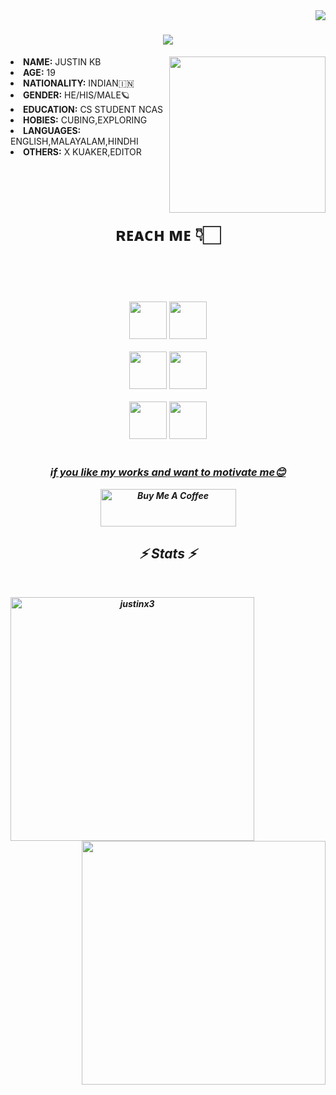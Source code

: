 <img align="right" src="https://visitor-badge.laobi.icu/badge?page_id=zumrudu-anka.justinx3">


<h1 align="center">
<img src="https://readme-typing-svg.herokuapp.com/?lines=Hello,+guys!+👋;This+is+justin+x3....;Welcome+to+my+repo!&center=true&size=30">
  </a>
</h1>

 

<div align="center">
<img src="https://github.com/justinx3/justinx3/blob/main/images/IMG20231024123818.jpg" height="250" width="250" align="right">
  </div>
<li>
 <b>NAME:</b> JUSTIN KB</li>
<li>
<b>AGE:</b> 19
</li>
<li>
<b>NATIONALITY:</b> INDIAN🇮🇳
</li>
<li>
<b>GENDER:</b> HE/HIS/MALE🪐
</li>
<li>
<b>EDUCATION:</b> CS STUDENT NCAS 
</li>
<li>
<b>HOBIES:</b> CUBING,EXPLORING
</li>
<li>
<b>LANGUAGES:</b> ENGLISH,MALAYALAM,HINDHI
</li>
<li>
<b>OTHERS:</b> X KUAKER,EDITOR
</li>

<br><br><br>


<h1 align="center"><b>ʀᴇᴀᴄʜ ᴍᴇ 👇🏻</b></h1>
<br><br><br>
<h5 align="center">
 <code><a href="https://www.instagram.com/jxtn.x3/" title="Instagram Profile"><img width="60" src="images/instagram.svg"></a></code>          
<code><a href="http://api.whatsapp.com/send?phone=17023000033&text=Hi%20justin" title="whatsapp"><img width="60" src="images/wa.png"></a></code>
<br>
<br>
<code><a href="http://t.me/kokachy_xD" title="telegram"><img width="60" src="images/tg.png"></a></code>          
<code><a href="https://www.snapchat.com/add/jxtn.x3?share_id=Vbex_QFppaw&locale=en-IN" title="snapchat"><img width="60" src="images/sp.png"></a></code>
<br>
<br>
<code><a href="https://pin.it/2lABB3m" title="pintrest"><img width="60" src="images/pt.png"></a></code>          
<code><a href="dev.justin112@gmail.com" title="gmail"><img width="60" src="images/gm.png"></a></code>
<br>
<br>

<div align="center">
<h3><b><u>if you like my works and want to motivate me😊</u></b></h3>
<a href="https://www.buymeacoffee.com/devjustin1P" target="_blank"><img src="https://cdn.buymeacoffee.com/buttons/v2/default-yellow.png" alt="Buy Me A Coffee" height="60px" width="217px" ></a>

<h2 align="center">⚡ Stats ⚡</h2>
<br>
<p align="center">
  <div align=center>
    <a href="https://github.com/denvercoder1/github-readme-streak-stats" title="Go to Source">
      <img align="left" width=390 src="https://github-readme-streak-stats.herokuapp.com/?user=justinx3&theme=react&border=61dafb&hide_border=true" alt="justinx3" />
    </a>
    <a href="https://github.com/anuraghazra/github-readme-stats" title="Go to Source">
      <img align="right" width=390 src="https://github-readme-stats.vercel.app/api?username=justinx3&show_icons=true&theme=react&border_color=61dafb&hide_border=true" />
    </a>
  </div>
  <br><br><br><br><br><br><br><br><br>
</p>


 
